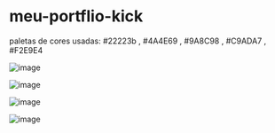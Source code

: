 # meu-portflio-kick


paletas de cores usadas: #22223b , #4A4E69 , #9A8C98 , #C9ADA7 , #F2E9E4


![image](https://user-images.githubusercontent.com/104872538/189538537-a4779df5-724d-42aa-9f92-571037675a00.png)


![image](https://user-images.githubusercontent.com/104872538/189538566-8490082c-00af-4a0b-804a-d7e99f861e7c.png)


![image](https://user-images.githubusercontent.com/104872538/189538681-b8d49d98-9c63-4d0c-a7f6-10e429d18e42.png)


![image](https://user-images.githubusercontent.com/104872538/189538690-a0afc95a-8fbd-41a0-bdca-e3625b0308bf.png)
